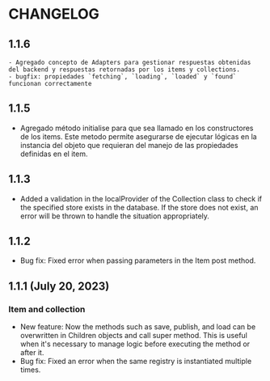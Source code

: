 # CHANGELOG

## 1.1.6

    - Agregado concepto de Adapters para gestionar respuestas obtenidas del backend y respuestas retornadas por los items y collections.
    - bugfix: propiedades `fetching`, `loading`, `loaded` y `found` funcionan correctamente

## 1.1.5

-   Agregado método initialise para que sea llamado en los constructores de los items. Este metodo permite asegurarse de
    ejecutar lógicas en la instancia del objeto que requieran del manejo de las propiedades definidas en el item.

## 1.1.3

-   Added a validation in the localProvider of the Collection class to check if the specified store exists in the
    database. If the store does not exist, an error will be thrown to handle the situation appropriately.

## 1.1.2

-   Bug fix: Fixed error when passing parameters in the Item post method.

## 1.1.1 (July 20, 2023)

### Item and collection

-   New feature: Now the methods such as save, publish, and load can be overwritten in Children objects and call super
    method. This is useful when it's necessary to manage logic before executing the method or after it.
-   Bug fix: Fixed an error when the same registry is instantiated multiple times.
